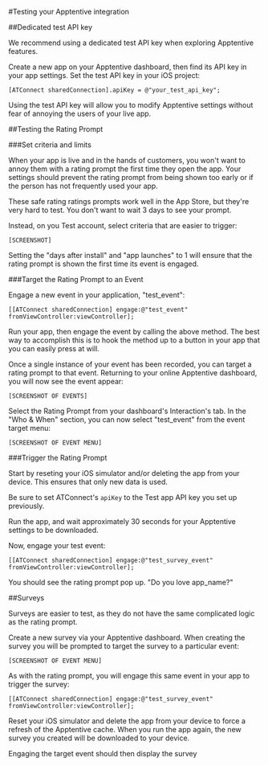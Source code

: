 #Testing your Apptentive integration



##Dedicated test API key

We recommend using a dedicated test API key when exploring Apptentive features.

Create a new app on your Apptentive dashboard, then find its API key in your app settings. Set the test API key in your iOS project:  

	[ATConnect sharedConnection].apiKey = @"your_test_api_key";

Using the test API key will allow you to modify Apptentive settings without fear of annoying the users of your live app.

##Testing the Rating Prompt

###Set criteria and limits

When your app is live and in the hands of customers, you won't want to annoy them with a rating prompt the first time they open the app. Your settings should prevent the rating prompt from being shown too early or if the person has not frequently used your app.

These safe rating ratings prompts work well in the App Store, but they're very hard to test. You don't want to wait 3 days to see your prompt.

Instead, on you Test account, select criteria that are easier to trigger:  

	[SCREENSHOT]

Setting the "days after install" and "app launches" to 1 will ensure that the rating prompt is shown the first time its event is engaged.

###Target the Rating Prompt to an Event

Engage a new event in your application, "test_event":  

	[[ATConnect sharedConnection] engage:@"test_event" fromViewController:viewController];

Run your app, then engage the event by calling the above method. The best way to accomplish this is to hook the method up to a button in your app that you can easily press at will.

Once a single instance of your event has been recorded, you can target a rating prompt to that event. Returning to your online Apptentive dashboard, you will now see the event appear:  

	[SCREENSHOT OF EVENTS]

Select the Rating Prompt from your dashboard's Interaction's tab. In the "Who & When" section, you can now select "test_event" from the event target menu:

	[SCREENSHOT OF EVENT MENU]

###Trigger the Rating Prompt

Start by reseting your iOS simulator and/or deleting the app from your device. This ensures that only new data is used.

Be sure to set ATConnect's `apiKey` to the Test app API key you set up previously.

Run the app, and wait approximately 30 seconds for your Apptentive settings to be downloaded.

Now, engage your test event:  

	[[ATConnect sharedConnection] engage:@"test_survey_event" fromViewController:viewController];

You should see the rating prompt pop up. "Do you love app_name?"


##Surveys

Surveys are easier to test, as they do not have the same complicated logic as the rating prompt.

Create a new survey via your Apptentive dashboard. When creating the survey you will be prompted to target the survey to a particular event:  

	[SCREENSHOT OF EVENT MENU]

As with the rating prompt, you will engage this same event in your app to trigger the survey:  

	[[ATConnect sharedConnection] engage:@"test_survey_event" fromViewController:viewController];

Reset your iOS simulator and delete the app from your device to force a refresh of the Apptentive cache. When you run the app again, the new survey you created will be downloaded to your device.

Engaging the target event should then display the survey
